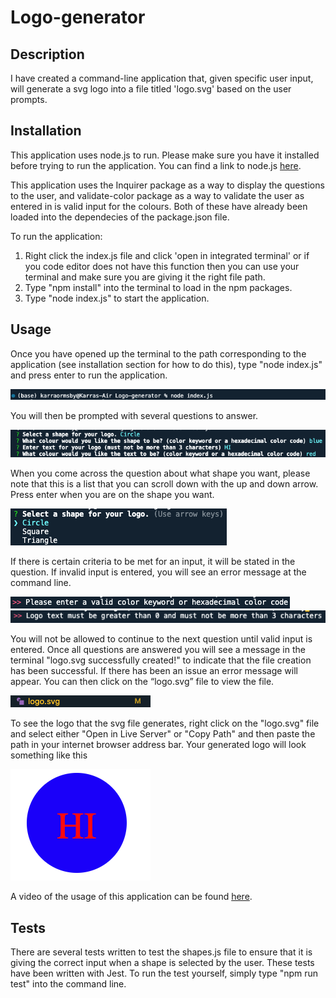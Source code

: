  # Logo-generator

## Description

I have created a command-line application that, given specific user input, will generate a svg logo into a file titled 'logo.svg' based on the user prompts. 

## Installation

This application uses node.js to run. Please make sure you have it installed before trying to run the application. You can find a link to node.js [here](https://nodejs.org/en).

This application uses the Inquirer package as a way to display the questions to the user, and validate-color package as a way to validate the user as entered in is valid input for the colours. Both of these have already been loaded into the dependecies of the package.json file. 

To run the application:
1. Right click the index.js file and click 'open in integrated terminal' or if you code editor does not have this function then you can use your terminal and make sure you are giving it the right file path.
2. Type "npm install" into the terminal to load in the npm packages.
3. Type "node index.js" to start the application.

## Usage

Once you have opened up the terminal to the path corresponding to the application (see installation section for how to do this), type "node index.js" and press enter to run the application. 

![starting the application](./assets/images/start%20application.png)

You will then be prompted with several questions to answer. 

![questions](./assets/images/questions.png)

When you come across the question about what shape you want, please note that this is a list that you can scroll down with the up and down arrow. Press enter when you are on the shape you want.

![shape selection](./assets/images/shapes.png)

If there is certain criteria to be met for an input, it will be stated in the question. If invalid input is entered, you will see an error message at the command line. 

![invalid colour](./assets/images/invalid%20colour.png)
![invalid text](./assets/images/invalid%20text.png)

You will not be allowed to continue to the next question until valid input is entered. Once all questions are answered you will see a message in the terminal "logo.svg successfully created!" to indicate that the file creation has been successful. If there has been an issue an error message will appear. You can then click on the “logo.svg” file to view the file.

![svg file](./assets/images/logo.svg%20file.png)

 To see the logo that the svg file generates, right click on the "logo.svg" file and select either "Open in Live Server" or "Copy Path" and then paste the path in your internet browser address bar. Your generated logo will look something like this

![logo](./assets/images/logo.png)

A video of the usage of this application can be found [here](https://drive.google.com/file/d/1DnHAayOfcL5ueMjZzb1cm5sDnwus_fSZ/view).

## Tests

There are several tests written to test the shapes.js file to ensure that it is giving the correct input when a shape is selected by the user. These tests have been written with Jest. To run the test yourself, simply type "npm run test" into the command line.

